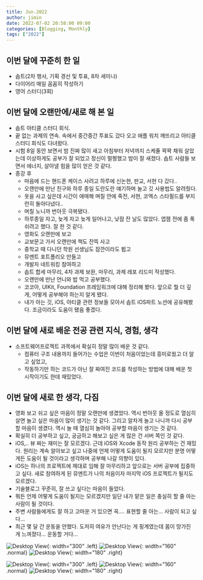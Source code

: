 ```yaml
---
title: Jun.2022
author: jimin
date: 2022-07-02 20:58:00 09:00
categories: [Blogging, Monthly]
tags: ["2022"]
---
```



## 이번 달에 꾸준히 한 일

- 솝트(2차 행사, 기획 경선 및 투표, 8차 세미나)
- 다이어리 매일 꼼꼼히 작성하기
- 영어 스터디(3회)


## 이번 달에 오랜만에/새로 해 본 일

- 솝트 아티클 스터디 회식.  
- 끝 없는 과제의 연속. 속에서 중간중간 투표도 갔다 오고 애플 워치 깨뜨리고 아티클 스터디 회식도 다녀왔다. 
- 시험 8일 동안 보면서 밤 진짜 많이 새고 아침부터 저녁까지 스케쥴 꽉꽉 채워 살았는데 이상하게도 공부가 잘 되었고 정신이 멀쩡했고 밤이 잘 새졌다. 솝트 사람들 보면서 에너지, 살아낼 힘을 많이 얻은 것 같다. 
- 종강 후 
    - 마음에 드는 핸드폰 케이스 사려고 하루에 신논현, 판교, 서현 다 갔다..
    - 오랜만에 만난 친구와 하루 종일 도란도란 얘기하며 놀고 깃 사용법도 알려줬다.
    - 옷을 사고 싶은데 시간이 애매해 며칠 안에 죽전, 서현, 코엑스 스타필드를 부지런히 돌아다녔다..
    - 며칠 노니까 번아웃 극복됐다.
    - 하루종일 자고, 늦게 자고 늦게 일어나고, 낮잠 잔 날도 많았다. 앱잼 전에 좀 푹 쉬려고 했다. 잘 한 것 같다.
    - 영화도 오랜만에 보고 
    - 교보문고 가서 오랜만에 책도 잔뜩 사고
    - 중학교 때 다니던 학원 선생님도 잠깐이라도 뵙고
    - 뮤멘트 포트폴리오 만들고
    - 개발자 네트워킹 참여하고
    - 솝트 합세 마무리, 4차 과제 보완, 마무리, 과제 레포 리드미 작성했다.  
    - 오랜만에 만난 언니와 밥 먹고 공부했다.
    - 코코아, UIKit, Foundation 프레임워크에 대해 정리해 봤다. 앞으로 뭘 더 깊게, 어떻게 공부해야 하는지 알게 됐다. 
    - 내가 아는 깃, iOS, 아티클 관련 정보들 모아서 솝트 iOS파트 노션에 공유해봤다. 조금이라도 도움이 됐음 좋겠다. 


## 이번 달에 새로 배운 전공 관련 지식, 경험, 생각

- 소프트웨어프로젝트 과목에서 확실히 정말 많이 배운 것 같다. 
    - 컴퓨터 구조 내용까지 들어가는 수업은 이번이 처음이었는데 흥미로웠고 더 알고 싶었고, 
    - 작동하기만 하는 코드가 아닌 잘 짜여진 코드를 작성하는 방법에 대해 배운 첫 시작이기도 한데 재밌었다. 


## 이번 달에 새로 한 생각, 다짐
- 영화 보고 쉬고 싶은 마음이 정말 오랜만에 생겼었다. 역시 번아웃 올 정도로 열심히 살면 놀고 싶은 마음이 많이 생기는 것 같다. 그리고 알차게 놀고 나니까 다시 공부할 마음이 생겼다. 역시 놀 때 열심히 놀아야 공부할 마음이 생기는 것 같다.
- 확실히 더 공부하고 싶고, 궁금하고 해보고 싶은 게 많은 건 서버 쪽인 것 같다.
- iOS,.. 뷰 짜는 재미는 잘 모르겠다. 근데 iOS와 Xcode 동작 원리 공부하는 건 재밌다. 원리는 계속 알아보고 싶고 나중에 언제 어떻게 도움이 될지 모르지만 분명 어떻게든 도움이 될 것이라고 생각하며 공부해 나갈 의향이 있다.
- iOS는 하나의 프로젝트에 제대로 임해 잘 마무리하고 앞으로는 서버 공부에 집중하고 싶다. 새로 참여하게 된 뮤멘트가 나의 처음이자 마지막 iOS 프로젝트가 될지도 모르겠다. 
- 기술블로그 꾸준히, 잘 쓰고 싶다는 마음이 들었다.
- 뭐든 언제 어떻게 도움이 될지는 모르겠지만 일단 내가 맡은 일은 충실히 할 줄 아는 사람이 될 것이다.
- 주변 사람들에게도 잘 하고 고마운 거 있으면 꼭.... 표현할 줄 아는... 사람이 되고 싶다...
- 최근 몇 달 간 운동을 안했다. 도저히 여유가 안난다는 게 핑계였는데 몸이 망가진 게 느껴졌다... 운동할 거다... 


![Desktop View](https://img1.daumcdn.net/thumb/R1280x0/?scode=mtistory2&fname=https%3A%2F%2Fblog.kakaocdn.net%2Fdn%2FbjoWYa%2FbtrGgnhc9mQ%2FpghWqJyS1Q2w9ro7kGD0a0%2Fimg.png){: width="300" .left}
![Desktop View](https://img1.daumcdn.net/thumb/R1280x0/?scode=mtistory2&fname=https%3A%2F%2Fblog.kakaocdn.net%2Fdn%2FSbU9E%2FbtrGjcTnC4G%2FsCyFzRwCVO8KqoY9N6Ts4k%2Fimg.png){: width="160" .normal}
![Desktop View](https://img1.daumcdn.net/thumb/R1280x0/?scode=mtistory2&fname=https%3A%2F%2Fblog.kakaocdn.net%2Fdn%2FbQikKU%2FbtrGgoNXX6E%2FAYfPhMcWlAzO8ftJtloRH0%2Fimg.png){: width="180" .right}

![Desktop View](https://img1.daumcdn.net/thumb/R1280x0/?scode=mtistory2&fname=https%3A%2F%2Fblog.kakaocdn.net%2Fdn%2F8CPHv%2FbtrGg25gPDj%2FQMmzzwkKJXgzINQfPrjKxK%2Fimg.png){: width="300" .left}
![Desktop View](https://img1.daumcdn.net/thumb/R1280x0/?scode=mtistory2&fname=https%3A%2F%2Fblog.kakaocdn.net%2Fdn%2Fb9evBn%2FbtrGfVd9Ls5%2FlTVaPtxKlbMetAx4bvyvKK%2Fimg.png){: width="160" .normal}
![Desktop View](https://img1.daumcdn.net/thumb/R1280x0/?scode=mtistory2&fname=https%3A%2F%2Fblog.kakaocdn.net%2Fdn%2Fc8pETq%2FbtrGgJLGetZ%2Fd6DA639PEcYkjPaFLJ59Y0%2Fimg.png){: width="180" .right}
